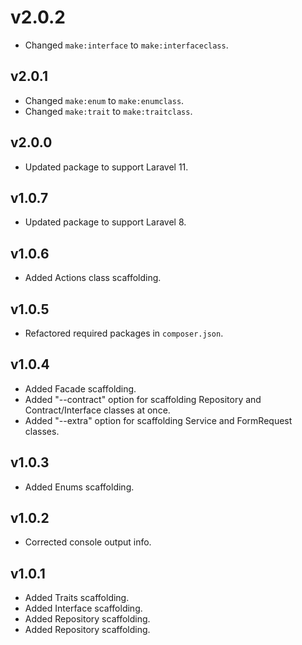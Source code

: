 # v2.0.2

- Changed `make:interface`  to `make:interfaceclass`.

## v2.0.1

- Changed `make:enum`  to `make:enumclass`.
- Changed `make:trait`  to `make:traitclass`.

## v2.0.0

- Updated package to support Laravel 11.

## v1.0.7

- Updated package to support Laravel 8.

## v1.0.6

- Added Actions class scaffolding.

## v1.0.5

- Refactored required packages in `composer.json`.

## v1.0.4

- Added Facade scaffolding.
- Added "--contract" option for scaffolding Repository and Contract/Interface classes at once.
- Added "--extra" option for scaffolding Service and FormRequest classes.

## v1.0.3

- Added Enums scaffolding.

## v1.0.2

- Corrected console output info.

## v1.0.1

- Added Traits scaffolding.
- Added Interface scaffolding.
- Added Repository scaffolding.
- Added Repository scaffolding.

